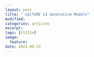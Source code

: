 ```yaml
---
layout: post
title: " LECTURE 13 Generative Models"
modified:
categories: articles
excerpt:
tags: [CS231n]
image:
  feature:
date: 2022-08-23
---
```


